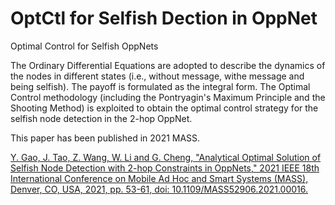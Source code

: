 # OptCtl for Selfish Dection in OppNet
Optimal Control for Selfish OppNets

The Ordinary Differential Equations are adopted to describe the dynamics of the nodes in different states (i.e., without message, withe message and being selfish).
The payoff is formulated as the integral form.
The Optimal Control methodology (including the Pontryagin's Maximum Principle and the Shooting Method) is exploited to obtain the optimal control strategy
for the selfish node detection in the 2-hop OppNet.

This paper has been published in 2021 MASS.

[Y. Gao, J. Tao, Z. Wang, W. Li and G. Cheng, "Analytical Optimal Solution of Selfish Node Detection with 2-hop Constraints in OppNets," 2021 IEEE 18th International Conference on Mobile Ad Hoc and Smart Systems (MASS), Denver, CO, USA, 2021, pp. 53-61, doi: 10.1109/MASS52906.2021.00016.](https://ieeexplore.ieee.org/document/9637751)
